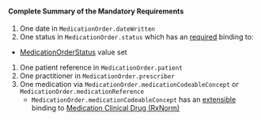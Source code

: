 #### Complete Summary of the Mandatory Requirements

1.  One date in `MedicationOrder.dateWritten`
1.  One status in `MedicationOrder.status` which has an [required](http://hl7.org/fhir/terminologies.html#required) binding to:
-   [MedicationOrderStatus] value set
1.  One patient reference in `MedicationOrder.patient`
1.  One practitioner in `MedicationOrder.prescriber`
1.  One medication via `MedicationOrder.medicationCodeableConcept` or `MedicationOrder.medicationReference`   
     -  `MedicationOrder.medicationCodeableConcept` has an [extensible](http://hl7.org/fhir/terminologies.html#extensible) binding to [Medication Clinical Drug (RxNorm)]

  [Medication Clinical Drug (RxNorm)]: ValueSet-medication-codes.html
  [MedicationOrderStatus]: http://hl7.org/fhir/ValueSet-medication-order-status.html
[MedicationStatementStatus]: http://hl7.org/fhir/ValueSet-medication-statement-status.html
